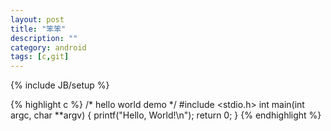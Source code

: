 ```yaml
---
layout: post
title: "笨笨"
description: ""
category: android
tags: [c,git]
---
```

{% include JB/setup %}

{% highlight c %}
/* hello world demo */
#include <stdio.h>
int main(int argc, char **argv)
{
    printf("Hello, World!\n");
    return 0;
}
{% endhighlight %}

